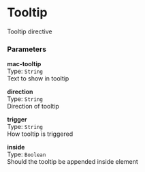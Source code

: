 
Tooltip
===
Tooltip directive  
  
### Parameters
**mac-tooltip**  
Type: `String`  
Text to show in tooltip  
  
**direction**  
Type: `String`  
Direction of tooltip  
  
**trigger**  
Type: `String`  
How tooltip is triggered  
  
**inside**  
Type: `Boolean`  
Should the tooltip be appended inside element  
  

